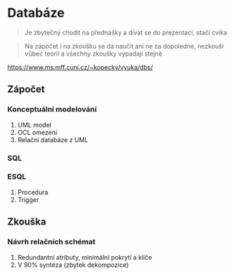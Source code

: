 # Databáze

> Je zbytečný chodit na přednášky a dívat se do prezentací, stačí cvika

> Na zápočet i na zkoušku se dá naučit ani ne za dopoledne, nezkouší vůbec teorii a všechny zkoušky vypadají stejně

https://www.ms.mff.cuni.cz/~kopecky/vyuka/dbs/

## Zápočet

### Konceptuální modelování

1. UML model
2. OCL omezení
3. Relační databáze z UML

### SQL

### ESQL

1. Procedura
2. Trigger

## Zkouška

### Návrh relačních schémat

1. Redundantní atributy, minimální pokrytí a klíče
2. V 90% syntéza (zbytek dekompozice)


